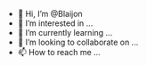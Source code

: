 - 👋 Hi, I’m @Blaijon
- 👀 I’m interested in ...
- 🌱 I’m currently learning ...
- 💞️ I’m looking to collaborate on ...
- 📫 How to reach me ...

<!---
Blaijon/Blaijon is a ✨ special ✨ repository because its `README.md` (this file) appears on your GitHub profile.
You can click the Preview link to take a look at your changes.
--->

